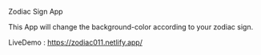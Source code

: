Zodiac Sign App

This App will change the background-color according to your zodiac sign.


LiveDemo : https://zodiac011.netlify.app/
